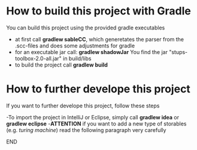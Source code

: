 How to build this project with Gradle
==============

You can build this project using the provided gradle executables

- at first call **gradlew sableCC**, which generetates the parser from the .scc-files and does some adjustments for gradle
- for an executable jar call: **gradlew shadowJar** You find the jar "stups-toolbox-2.0-all.jar" in build/libs
- to build the project call **gradlew build**

How to further develope this project
==============
If you want to further develope this project, follow these steps

-To import the project in IntelliJ or Eclipse, simply call **gradlew idea** or **gradlew eclipse**
-**ATTENTION** if you want to add a new type of storables (e.g. *turing machine*) read the following paragraph very carefully

END



